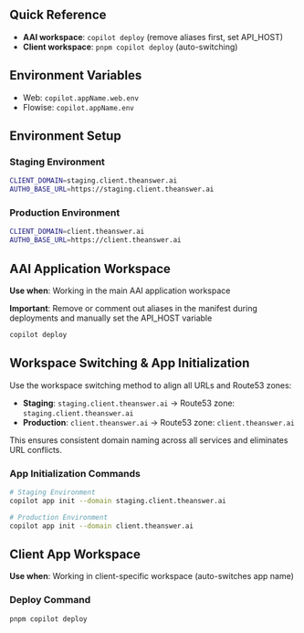 ## Quick Reference

-   **AAI workspace**: `copilot deploy` (remove aliases first, set API_HOST)
-   **Client workspace**: `pnpm copilot deploy` (auto-switching)

## Environment Variables

-   Web: `copilot.appName.web.env`
-   Flowise: `copilot.appName.env`

## Environment Setup

### Staging Environment

```bash
CLIENT_DOMAIN=staging.client.theanswer.ai
AUTH0_BASE_URL=https://staging.client.theanswer.ai
```

### Production Environment

```bash
CLIENT_DOMAIN=client.theanswer.ai
AUTH0_BASE_URL=https://client.theanswer.ai
```

## AAI Application Workspace

**Use when**: Working in the main AAI application workspace

**Important**: Remove or comment out aliases in the manifest during deployments and manually set the API_HOST variable

```bash
copilot deploy
```

## Workspace Switching & App Initialization

Use the workspace switching method to align all URLs and Route53 zones:

-   **Staging**: `staging.client.theanswer.ai` → Route53 zone: `staging.client.theanswer.ai`
-   **Production**: `client.theanswer.ai` → Route53 zone: `client.theanswer.ai`

This ensures consistent domain naming across all services and eliminates URL conflicts.

### App Initialization Commands

```bash
# Staging Environment
copilot app init --domain staging.client.theanswer.ai

# Production Environment
copilot app init --domain client.theanswer.ai
```

## Client App Workspace

**Use when**: Working in client-specific workspace (auto-switches app name)

### Deploy Command

```bash
pnpm copilot deploy
```
